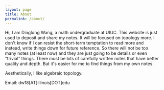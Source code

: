 ```yaml
---
layout: page
title: About
permalink: /about/
---
```


Hi, I am Dinglong Wang, a math undergraduate at UIUC. This website is just used to deposit and share my notes. It will be focused on topology more. I don't know if I can resist the short-term temptation to read more and instead, write things down for future reference. So there will not be too many notes (at least now) and they are just going to be details or even "trivial" things. There must be lots of carefully written notes that have better quality and depth. But it's easier for me to find things from my own notes.

Aesthetically, I like algebraic topology.

Email: dw18[AT]illinois[DOT]edu